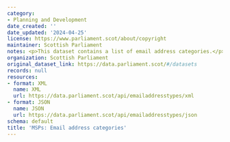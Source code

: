 ```yaml
---
category:
- Planning and Development
date_created: ''
date_updated: '2024-04-25'
license: https://www.parliament.scot/about/copyright
maintainer: Scottish Parliament
notes: <p>This dataset contains a list of email address categories.</p>
organization: Scottish Parliament
original_dataset_link: https://data.parliament.scot/#/datasets
records: null
resources:
- format: XML
  name: XML
  url: https://data.parliament.scot/api/emailaddresstypes/xml
- format: JSON
  name: JSON
  url: https://data.parliament.scot/api/emailaddresstypes/json
schema: default
title: 'MSPs: Email address categories'
---
```


